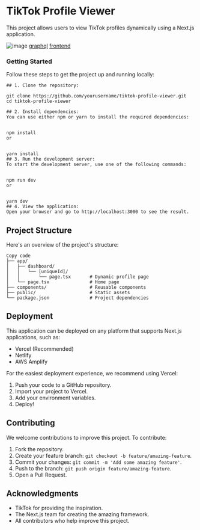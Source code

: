 # TikTok Profile Viewer

This project allows users to view TikTok profiles dynamically using a Next.js application.

![image](https://github.com/user-attachments/assets/230b3d77-b305-409a-9c9e-76ddc6c4f061)
[graphql](https://my-app.sanjeevshankar1234-as36.workers.dev/graphql)
[frontend](https://tiktok-frotned.vercel.app/)

### Getting Started

Follow these steps to get the project up and running locally:
```
## 1. Clone the repository:

git clone https://github.com/yourusername/tiktok-profile-viewer.git
cd tiktok-profile-viewer

## 2. Install dependencies:
You can use either npm or yarn to install the required dependencies:


npm install
or


yarn install
## 3. Run the development server:
To start the development server, use one of the following commands:


npm run dev
or


yarn dev
## 4. View the application:
Open your browser and go to http://localhost:3000 to see the result.

```
## Project Structure
Here's an overview of the project's structure:

```
Copy code
├── app/
│   ├── dashboard/
│   │   └── [uniqueId]/
│   │       └── page.tsx       # Dynamic profile page
│   └── page.tsx               # Home page
├── components/                # Reusable components
├── public/                    # Static assets
└── package.json               # Project dependencies
```


## Deployment

This application can be deployed on any platform that supports Next.js applications, such as:

- Vercel (Recommended)
- Netlify
- AWS Amplify

For the easiest deployment experience, we recommend using Vercel:

1. Push your code to a GitHub repository.
2. Import your project to Vercel.
3. Add your environment variables.
4. Deploy!

## Contributing

We welcome contributions to improve this project. To contribute:

1. Fork the repository.
2. Create your feature branch: `git checkout -b feature/amazing-feature`.
3. Commit your changes: `git commit -m 'Add some amazing feature'`.
4. Push to the branch: `git push origin feature/amazing-feature`.
5. Open a Pull Request.

## Acknowledgments

- TikTok for providing the inspiration.
- The Next.js team for creating the amazing framework.
- All contributors who help improve this project.

